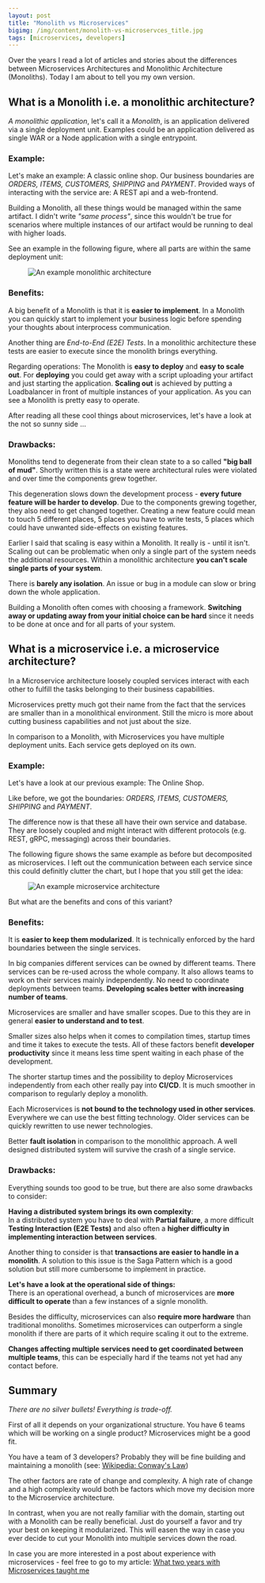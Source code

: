 ```yaml
---
layout: post
title: "Monolith vs Microservices"
bigimg: /img/content/monolith-vs-microservces_title.jpg
tags: [microservices, developers]
---
```


Over the years I read a lot of articles and stories about the differences between Microservices Architectures and Monolithic Architecture (Monoliths). Today I am about to tell you my own version.

## What is a Monolith i.e. a monolithic architecture?
*A monolithic application*, let's call it a *Monolith*, is an application delivered via a single deployment unit. Examples could be an application delivered as single WAR or a Node application with a single entrypoint.

### Example:

Let's make an example: A classic online shop.
Our business boundaries are *ORDERS, ITEMS, CUSTOMERS, SHIPPING* and *PAYMENT*.
Provided ways of interacting with the service are: A REST api and a web-frontend.

Building a Monolith, all these things would be managed within the same artifact.
I didn't write *"same process"*, since this wouldn't be true for scenarios where multiple instances of our artifact would be running to deal with higher loads.

See an example in the following figure, where all parts are within the same deployment unit:
<figure>
  <img src="{{site.url}}/img/content/monolith-vs-microservice_mono.png" alt="An example monolithic architecture"/>
</figure>


### Benefits:

A big benefit of a Monolith is that it is **easier to implement**.
In a Monolith you can quickly start to implement your business logic before spending your thoughts about interprocess communication.

Another thing are *End-to-End (E2E) Tests*. In a monolithic architecture these tests are easier to execute since the monolith brings everything.

Regarding operations: The Monolith is **easy to deploy** and **easy to scale out**. For **deploying** you could get away with a script uploading your artifact and just starting the application. **Scaling out** is achieved by putting a Loadbalancer in front of multiple instances of your application. 
As you can see a Monolith is pretty easy to operate.

After reading all these cool things about microservices, let's have a look at the not so sunny side ...

### Drawbacks:
Monoliths tend to degenerate from their clean state to a so called **"big ball of mud"**.
Shortly written this is a state were architectural rules were violated and over time the components grew together.

This degeneration slows down the development process - **every future feature will be harder to develop**. Due to the components grewing together, they also need to get changed together. Creating a new feature could mean to touch 5 different places, 5 places you have to write tests, 5 places which could have unwanted side-effects on existing features.

Earlier I said that scaling is easy within a Monolith. It really is - until it isn't. Scaling out can be problematic when only a single part of the system needs the additional resources. Within a monolithic architecture **you can't scale single parts of your system**.

There is **barely any isolation**. An issue or bug in a module can slow or bring down the whole application.

Building a Monolith often comes with choosing a framework. **Switching away or updating away from your initial choice can be hard** since it needs to be done at once and for all parts of your system.

## What is a microservice i.e. a microservice architecture?

In a Microservice architecture loosely coupled services interact with each other to fulfill the tasks belonging to their business capabilities.

Microservices pretty much got their name from the fact that the services are smaller than in a monolithical environment. Still the micro is more about cutting business capabilities and not just about the size.

In comparison to a Monolith, with Microservices you have multiple deployment units.
Each service gets deployed on its own. 

### Example:

Let's have a look at our previous example: The Online Shop.

Like before, we got the boundaries: 
*ORDERS, ITEMS, CUSTOMERS, SHIPPING* and *PAYMENT*.

The difference now is that these all have their own service and database.
They are loosely coupled and might interact with different protocols (e.g. REST, gRPC, messaging) across their boundaries.

The following figure shows the same example as before but decomposited as microservices. I left out the communication between each service since this could definitly clutter the chart, but I hope that you still get the idea:
<figure>
  <img src="{{site.url}}/img/content/monolith-vs-microservice_micro.png" alt="An example microservice architecture"/>
</figure>

But what are the benefits and cons of this variant?

### Benefits:
It is **easier to keep them modularized**. It is technically enforced by the hard boundaries between the single services.

In big companies different services can be owned by different teams. There services can be re-used across the whole company. It also allows teams to work on their services mainly independently. No need to coordinate deployments between teams. **Developing scales better with increasing number of teams**.

Microservices are smaller and have smaller scopes. Due to this they are in general **easier to understand and to test**.

Smaller sizes also helps when it comes to compilation times, startup times and time it takes to execute the tests. All of these factors benefit **developer productivity** since it means less time spent waiting in each phase of the development.

The shorter startup times and the possibility to deploy Microservices independently from each other really pay into **CI/CD**. It is much smoother in comparison to regularly deploy a monolith.

Each Microservices is **not bound to the technology used in other services**. Everywhere we can use the best fitting technology. Older services can be quickly rewritten to use newer technologies.

Better **fault isolation** in comparison to the monolithic approach. A well designed distributed system will survive the crash of a single service.

### Drawbacks:
Everything sounds too good to be true, but there are also some drawbacks to consider:


**Having a distributed system brings its own complexity**:<br>
In a distributed system you have to deal with **Partial failure**, a more difficult **Testing Interaction (E2E Tests)** and also often a **higher difficulty in implementing interaction between services**.

Another thing to consider is that **transactions are easier to handle in a monolith**. A solution to this issue is the Saga Pattern which is a good solution but still more cumbersome to implement in practice.

**Let's have a look at the operational side of things:**<br>
There is an operational overhead, a bunch of microservices are **more difficult to operate** than a few instances of a signle monolith.

Besides the difficulty, microservices can also **require more hardware** than traditional monoliths. Sometimes microservices can outperform a single monolith if there are parts of it which require scaling it out to the extreme.

**Changes affecting multiple services need to get coordinated between multiple teams**, this can be especially hard if the teams not yet had any contact before.

## Summary
*There are no silver bullets! Everything is trade-off.*

First of all it depends on your organizational structure. You have 6 teams which will be working on a single product? Microservices might be a good fit.

You have a team of 3 developers? Probably they will be fine building and maintaining a monolith (see: [Wikipedia: Conway's Law](https://en.wikipedia.org/wiki/Conway%27s_law))

The other factors are rate of change and complexity. A high rate of change and a high complexity would both be factors which move my decision more to the Microservice architecture.

In contrast, when you are not really familiar with the domain, starting out with a Monolith can be really beneficial. Just do yourself a favor and try your best on keeping it modularized. This will easen the way in case you ever decide to cut your Monolith into multiple services down the road.

In case you are more interested in a post about experience with microservices - feel free to go to my article: [What two years with Microservices taught me](/what-two-years-with-microservices-taught-me/)